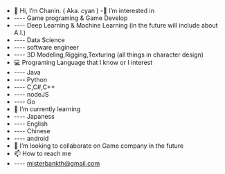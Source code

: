 - 👋 Hi, I’m Chanin. ( Aka. cyan )
-👀 I’m interested in
- ---- Game programing & Game Develop
- ---- Deep Learning & Machine Learning (in the future will include about A.I.)
- ---- Data Science
- ---- software engineer
- ---- 3D Modeling,Rigging,Texturing (all things in character design) 
- 💻 Programing Language that I know or I interest
- ---- Java
- ---- Python
- ---- C,C#,C++
- ---- nodeJS
- ---- Go
- 🌱 I’m currently learning
- ---- Japaness
- ---- English
- ---- Chinese
- ---- android
- 💞️ I’m looking to collaborate on Game company in the future
- 📫 How to reach me
- ---- misterbankth@gmail.com


<!---
misterbankth/misterbankth is a ✨ special ✨ repository because its `README.md` (this file) appears on your GitHub profile.
You can click the Preview link to take a look at your changes.
--->
